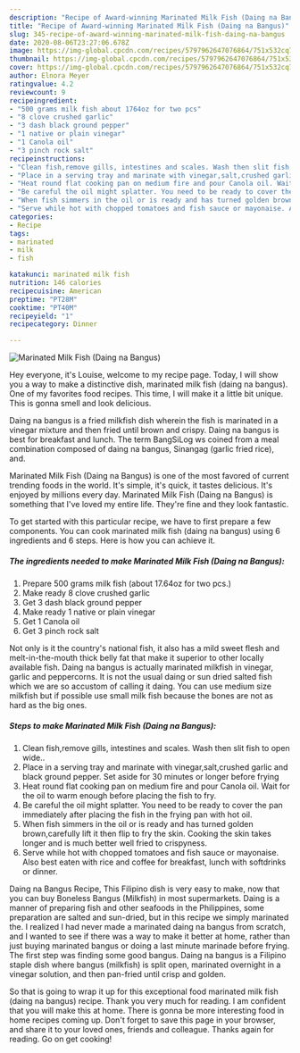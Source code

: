```yaml
---
description: "Recipe of Award-winning Marinated Milk Fish (Daing na Bangus)"
title: "Recipe of Award-winning Marinated Milk Fish (Daing na Bangus)"
slug: 345-recipe-of-award-winning-marinated-milk-fish-daing-na-bangus
date: 2020-08-06T23:27:06.678Z
image: https://img-global.cpcdn.com/recipes/5797962647076864/751x532cq70/marinated-milk-fish-daing-na-bangus-recipe-main-photo.jpg
thumbnail: https://img-global.cpcdn.com/recipes/5797962647076864/751x532cq70/marinated-milk-fish-daing-na-bangus-recipe-main-photo.jpg
cover: https://img-global.cpcdn.com/recipes/5797962647076864/751x532cq70/marinated-milk-fish-daing-na-bangus-recipe-main-photo.jpg
author: Elnora Meyer
ratingvalue: 4.2
reviewcount: 9
recipeingredient:
- "500 grams milk fish about 1764oz for two pcs"
- "8 clove crushed garlic"
- "3 dash black ground pepper"
- "1 native or plain vinegar"
- "1 Canola oil"
- "3 pinch rock salt"
recipeinstructions:
- "Clean fish,remove gills, intestines and scales. Wash then slit fish to open wide.."
- "Place in a serving tray and marinate with vinegar,salt,crushed garlic and black ground pepper. Set aside for 30 minutes or longer before frying"
- "Heat round flat cooking pan on medium fire and pour Canola oil. Wait for the oil to warm enough before placing the fish to fry."
- "Be careful the oil might splatter. You need to be ready to cover the pan immediately after placing the fish in the frying pan with hot oil."
- "When fish simmers in the oil or is ready and has turned golden brown,carefully lift it then flip to fry the skin. Cooking the skin takes longer and is much better well fried to crispyness."
- "Serve while hot with chopped tomatoes and fish sauce or mayonaise. Also best eaten with rice and coffee for breakfast, lunch with softdrinks or dinner."
categories:
- Recipe
tags:
- marinated
- milk
- fish

katakunci: marinated milk fish 
nutrition: 146 calories
recipecuisine: American
preptime: "PT28M"
cooktime: "PT40M"
recipeyield: "1"
recipecategory: Dinner

---
```



![Marinated Milk Fish (Daing na Bangus)](https://img-global.cpcdn.com/recipes/5797962647076864/751x532cq70/marinated-milk-fish-daing-na-bangus-recipe-main-photo.jpg)

Hey everyone, it's Louise, welcome to my recipe page. Today, I will show you a way to make a distinctive dish, marinated milk fish (daing na bangus). One of my favorites food recipes. This time, I will make it a little bit unique. This is gonna smell and look delicious.

Daing na bangus is a fried milkfish dish wherein the fish is marinated in a vinegar mixture and then fried until brown and crispy. Daing na bangus is best for breakfast and lunch. The term BangSiLog ws coined from a meal combination composed of daing na bangus, Sinangag (garlic fried rice), and.

Marinated Milk Fish (Daing na Bangus) is one of the most favored of current trending foods in the world. It's simple, it's quick, it tastes delicious. It's enjoyed by millions every day. Marinated Milk Fish (Daing na Bangus) is something that I've loved my entire life. They're fine and they look fantastic.


To get started with this particular recipe, we have to first prepare a few components. You can cook marinated milk fish (daing na bangus) using 6 ingredients and 6 steps. Here is how you can achieve it.

<!--inarticleads1-->

##### The ingredients needed to make Marinated Milk Fish (Daing na Bangus):

1. Prepare 500 grams milk fish (about 17.64oz for two pcs.)
1. Make ready 8 clove crushed garlic
1. Get 3 dash black ground pepper
1. Make ready 1 native or plain vinegar
1. Get 1 Canola oil
1. Get 3 pinch rock salt


Not only is it the country&#39;s national fish, it also has a mild sweet flesh and melt-in-the-mouth thick belly fat that make it superior to other locally available fish. Daing na bangus is actually marinated milkfish in vinegar, garlic and peppercorns. It is not the usual daing or sun dried salted fish which we are so accustom of calling it daing. You can use medium size milkfish but if possible use small milk fish because the bones are not as hard as the big ones. 

<!--inarticleads2-->

##### Steps to make Marinated Milk Fish (Daing na Bangus):

1. Clean fish,remove gills, intestines and scales. Wash then slit fish to open wide..
1. Place in a serving tray and marinate with vinegar,salt,crushed garlic and black ground pepper. Set aside for 30 minutes or longer before frying
1. Heat round flat cooking pan on medium fire and pour Canola oil. Wait for the oil to warm enough before placing the fish to fry.
1. Be careful the oil might splatter. You need to be ready to cover the pan immediately after placing the fish in the frying pan with hot oil.
1. When fish simmers in the oil or is ready and has turned golden brown,carefully lift it then flip to fry the skin. Cooking the skin takes longer and is much better well fried to crispyness.
1. Serve while hot with chopped tomatoes and fish sauce or mayonaise. Also best eaten with rice and coffee for breakfast, lunch with softdrinks or dinner.


Daing na Bangus Recipe, This Filipino dish is very easy to make, now that you can buy Boneless Bangus (Milkfish) in most supermarkets. Daing is a manner of preparing fish and other seafoods in the Philippines, some preparation are salted and sun-dried, but in this recipe we simply marinated the. I realized I had never made a marinated daing na bangus from scratch, and I wanted to see if there was a way to make it better at home, rather than just buying marinated bangus or doing a last minute marinade before frying. The first step was finding some good bangus. Daing na bangus is a Filipino staple dish where bangus (milkfish) is split open, marinated overnight in a vinegar solution, and then pan-fried until crisp and golden. 

So that is going to wrap it up for this exceptional food marinated milk fish (daing na bangus) recipe. Thank you very much for reading. I am confident that you will make this at home. There is gonna be more interesting food in home recipes coming up. Don't forget to save this page in your browser, and share it to your loved ones, friends and colleague. Thanks again for reading. Go on get cooking!

